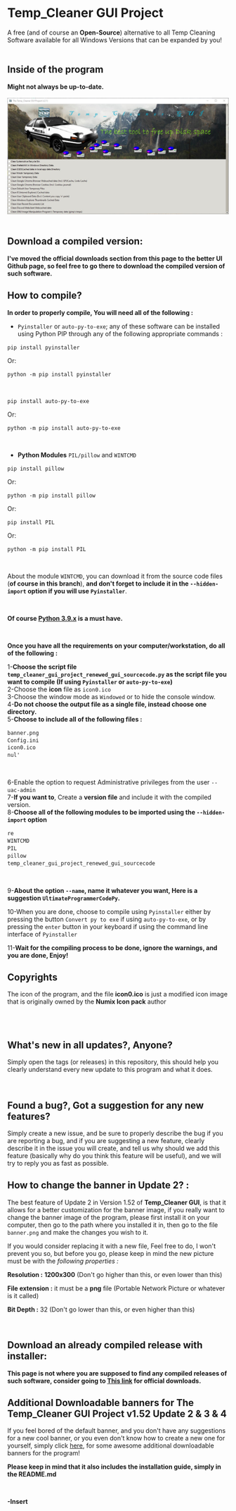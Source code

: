 # Temp_Cleaner GUI Project
A free (and of course an **Open-Source**) alternative to all Temp Cleaning Software available for all Windows Versions that can be expanded by you!<br/>
<br/>

## Inside of the program <br/>
**Might not always be up-to-date.**
<br/>
<br/>
![A screenshot of the inside of the program Temp_Cleaner GUI](https://raw.githubusercontent.com/InsertX2k/temp_cleaner_gui/gh-pages/ss0.jpg) <br/>
<br/>


## Download a compiled version: <br/>
**I've moved the official downloads section from this page to the better UI Github page, so feel free to go there to download the compiled version of such software.**
<br/>

## How to compile? <br/>
**In order to properly compile, You will need all of the following :** <br/>
* `Pyinstaller` or `auto-py-to-exe`; any of these software can be installed using Python PIP through any of the following appropriate commands : <br/>
```
pip install pyinstaller
```
Or:

```
python -m pip install pyinstaller
```

<br/>

```
pip install auto-py-to-exe
```
Or:
```
python -m pip install auto-py-to-exe
```
<br/>

* **Python Modules** `PIL/pillow` and `WINTCMD` <br/>
```
pip install pillow
```
Or:
```
python -m pip install pillow
```
Or:
```
pip install PIL
```
Or:
```
python -m pip install PIL
```
<br/>

About the module `WINTCMD`, you can download it from the source code files (**of course in this branch**), **and don't forget to include it in the `--hidden-import` option if you will use `Pyinstaller`**. <br/>

<br/>

**Of course [Python 3.9.x](https://www.python.org/downloads/) is a must have.**

<br/>

**Once you have all the requirements on your computer/workstation, do all of the following :**

1-**Choose the script file `temp_cleaner_gui_project_renewed_gui_sourcecode.py` as the script file you want to compile (If using `Pyinstaller` or `auto-py-to-exe`)** <br/>
2-Choose the **icon** file as `icon0.ico` <br/>
3-Choose the window mode as `Windowed` or to hide the console window. <br/>
4-**Do not choose the output file as a single file, instead choose one directory.** <br/>
5-**Choose to include all of the following files :** <br/>
```bat
banner.png
Config.ini
icon0.ico
nul'
```

<br/>

6-Enable the option to request Administrative privileges from the user `--uac-admin` <br/>
7-**If you want to**, Create a **version file** and include it with the compiled version. <br/>
8-**Choose all of the following modules to be imported using the `--hidden-import` option** <br/>
```py
re
WINTCMD
PIL
pillow
temp_cleaner_gui_project_renewed_gui_sourcecode
```

<br/>

9-**About the option `--name`, name it whatever you want, Here is a suggestion `UltimateProgrammerCodePy`.** <br/>

10-When you are done, choose to compile using `Pyinstaller` either by pressing the button `Convert py to exe` if using `auto-py-to-exe`, or by pressing the `enter` button in your keyboard if using the command line interface of `Pyinstaller` <br/>

11-**Wait for the compiling process to be done, ignore the warnings, and you are done, Enjoy!** <br/>



## Copyrights <br/>


The icon of the program, and the file **icon0.ico** is just a modified icon image that is originally owned by the **Numix Icon pack** author


<br/>

<br/>

## What's new in all updates?, Anyone? <br/>
Simply open the tags (or releases) in this repository, this should help you clearly understand every new update to this program and what it does. <br/>

<br/>

## Found a bug?, Got a suggestion for any new features? <br/>
Simply create a new issue, and be sure to properly describe the bug if you are reporting a bug, and if you are suggesting a new feature, clearly describe it in the issue you will create, and tell us why should we add this feature (basically why do you think this feature will be useful), and we will try to reply you as fast as possible. <br/>

## How to change the banner in Update 2? : <br/>


The best feature of Update 2 in Version 1.52 of **Temp_Cleaner GUI**, is that it allows for a better customization for the banner image, if you really want to change the banner image of the program, please first install it on your computer, then go to the path where you installed it in, then go to the file `banner.png` and make the changes you wish to it. <br/>


If you would consider replacing it with a new file, Feel free to do, I won't prevent you so, but before you go, please keep in mind the new picture must be with the *following properties :* <br/>


**Resolution :** **1200x300** (Don't go higher than this, or even lower than this) <br/>


**File extension :** it must be a **png** file (Portable Network Picture or whatever is it called) <br/>


**Bit Depth :** 32 (Don't go lower than this, or even higher than this) <br/>


<br/>

## Download an already compiled release with installer: <br/>
**This page is not where you are supposed to find any compiled releases of such software, consider going to [This link](https://insertx2k.github.io/temp_cleaner_gui) for official downloads.**

## Additional Downloadable banners for **The Temp_Cleaner GUI Project v1.52 Update 2 & 3 & 4** <br/>


If you feel bored of the default banner, and you don't have any suggestions for a new cool banner, or you even don't know how to create a new one for yourself, simply click [here](https://github.com/InsertX2k/temp_cleaner_gui/tree/main/additional-downloadable-banners), for some awesome additional downloadable banners for the program! <br/>



**Please keep in mind that it also includes the installation guide, simply in the README.md** <br/>


<br/>


**-Insert**
